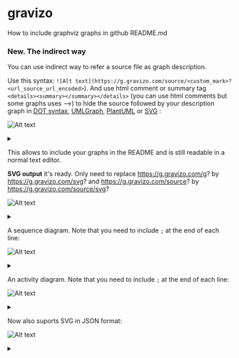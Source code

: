 gravizo
=======

How to include graphviz graphs in github README.md

### New. The indirect way ###
You can use indirect way to refer a source file as graph description. 

Use this syntax: ```![Alt text](https://g.gravizo.com/source/<custom_mark>?<url_source_url_encoded>```). And use html comment or summary tag ```<details><summary></summary></details>``` (you can use html comments but some graphs uses -->) to hide the source followed by your description graph in [DOT syntax](https://en.wikipedia.org/wiki/DOT_(graph_description_language)), [UMLGraph](http://www.umlgraph.org/doc/cd-intro.html), [PlantUML](http://plantuml.sourceforge.net/sequence.html) or [SVG](https://en.wikipedia.org/wiki/Scalable_Vector_Graphics) :

![Alt text](https://g.gravizo.com/source/custom_mark10?https%3A%2F%2Fraw.githubusercontent.com%2Fcleberjamaral%2Fcleberjamaral.github.io%2Fmaster%2FREADME.md)

<details> 
<summary></summary>
custom_mark10
  digraph G {
    size ="4,4";
    StockData [shape=box];
    Telegram [shape=diamond];
    Manager;
    Consultant ["n Consultants"];
    Manager -> Consultant;
    Consultant -> StockData;
    Consultant -> Telegram;
    Manager -> Telegram;
    Human -> Telegram;
  }
custom_mark10
</details>

This allows to include your graphs in the README and is still readable in a normal text editor.

**SVG output** it's ready. Only need to replace https://g.gravizo.com/g? by https://g.gravizo.com/svg? and https://g.gravizo.com/source? by https://g.gravizo.com/source/svg?

![Alt text](https://g.gravizo.com/source/svg/custom_mark12?https%3A%2F%2Fraw.githubusercontent.com%2Fcleberjamaral%2Fcleberjamaral.github.io%2Fmaster%2FREADME.md?3)

<details> 
<summary></summary>
custom_mark12
/**
*Structural Things
*@opt commentname
*@note Notes can
*be extended to
*span multiple lines
*/
class Structural{}

/**
*@opt all
*@note Class
*/
class Counter extends Structural {
        static public int counter;
        public int getCounter();
}

/**
*@opt shape activeclass
*@opt all
*@note Active Class
*/
class RunningCounter extends Counter{}
custom_mark12
</details>

A sequence diagram. Note that you need to include `;` at the end of each line:

![Alt text](https://g.gravizo.com/source/custom_mark13?https%3A%2F%2Fraw.githubusercontent.com%2Fcleberjamaral%2Fcleberjamaral.github.io%2Fmaster%2FREADME.md?1)
<details> 
<summary></summary>
custom_mark13
@startuml;
actor User;
participant "First Class" as A;
participant "Second Class" as B;
participant "Last Class" as C;
User -> A: DoWork;
activate A;
A -> B: Create Request;
activate B;
B -> C: DoWork;
activate C;
C -> B: WorkDone;
destroy C;
B -> A: Request Created;
deactivate B;
A -> User: Done;
deactivate A;
@enduml
custom_mark13
</details>

An activity diagram. Note that you need to include `;` at the end of each line:

![Alt text](https://g.gravizo.com/source/custom_activity?https%3A%2F%2Fraw.githubusercontent.com%2Fcleberjamaral%2Fcleberjamaral.github.io%2Fmaster%2FREADME.md?1)
<details> 
<summary></summary>
custom_activity
@startuml;
%28*%29 --> if "Some Test" then;
  -->[true] "activity 1";
  if "" then;
    -> "activity 3" as a3;
  else;
    if "Other test" then;
      -left-> "activity 5";
    else;
      --> "activity 6";
    endif;
  endif;
else;
  ->[false] "activity 2";
endif;
a3 --> if "last test" then;
  --> "activity 7";
else;
  -> "activity 8";
endif;
@enduml
custom_activity
</details>

Now also suports SVG in JSON format:

![Alt text](https://g.gravizo.com/source/custom_svg?https%3A%2F%2Fraw.githubusercontent.com%2Fcleberjamaral%2Fcleberjamaral.github.io%2Fmaster%2FREADME.md?1)

<details> 
<summary></summary>
custom_svg
@gravizosvg
{"svg": {
		"@height": "450",
		"@width": "450", 
		"path": [
			{"@id":"lineAB", "@d": "M 100 350 l 150 -300", "@stroke":"red"},
			{"@id":"lineBC", "@d": "M 250 50 l 150 300", "@stroke":"red"},
			{"@d":"M 100 350 q 150 -300 300 0", "@stroke":"blue", "@fill":"none"}
    ],
		"g": [
			{"@stroke":"black", "circle":[  
				{"@id":"pointA", "@cx":"100", "@cy":"350", "@r":"3"},
				{"@id":"pointB", "@cx":"250", "@cy":"50", "@r":"3"},
				{"@id":"pointC", "@cx":"400", "@cy":"350", "@r":"3"}
			]},
			{"text": [
				{"@x":"100", "@y":"350", "@dx":"-30", "$":"A"},
				{"@x":"250", "@y":"50", "@dy":"-10", "$":"B"},
				{"@x":"400", "@y":"350", "@dx":"30", "$":"C"}
			]}
		]
	}
}
custom_svg
</details>
